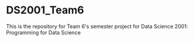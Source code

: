 # DS2001_Team6

This is the repository for Team 6's semester project for Data Science 2001: Programming for Data Science
